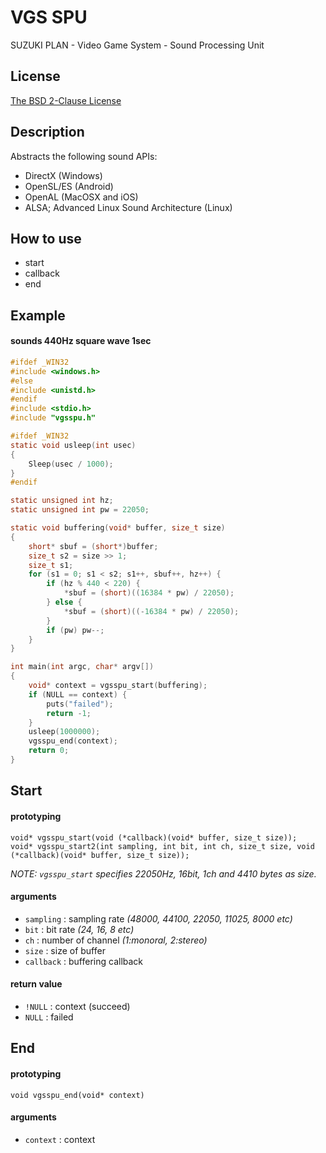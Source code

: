 # VGS SPU 
SUZUKI PLAN - Video Game System - Sound Processing Unit

## License
[The BSD 2-Clause License](https://github.com/suzukiplan/vgs-spu/blob/master/LICENSE.txt)

## Description
Abstracts the following sound APIs:
- DirectX (Windows)
- OpenSL/ES (Android)
- OpenAL (MacOSX and iOS)
- ALSA; Advanced Linux Sound Architecture (Linux)

## How to use
- start
- callback
- end

## Example
#### sounds 440Hz square wave 1sec

```c
#ifdef _WIN32
#include <windows.h>
#else
#include <unistd.h>
#endif
#include <stdio.h>
#include "vgsspu.h"

#ifdef _WIN32
static void usleep(int usec)
{
    Sleep(usec / 1000);
}
#endif

static unsigned int hz;
static unsigned int pw = 22050;

static void buffering(void* buffer, size_t size)
{
    short* sbuf = (short*)buffer;
    size_t s2 = size >> 1;
    size_t s1;
    for (s1 = 0; s1 < s2; s1++, sbuf++, hz++) {
        if (hz % 440 < 220) {
            *sbuf = (short)((16384 * pw) / 22050);
        } else {
            *sbuf = (short)((-16384 * pw) / 22050);
        }
        if (pw) pw--;
    }
}

int main(int argc, char* argv[])
{
    void* context = vgsspu_start(buffering);
    if (NULL == context) {
        puts("failed");
        return -1;
    }
    usleep(1000000);
    vgsspu_end(context);
    return 0;
}
```

## Start
#### prototyping
```
void* vgsspu_start(void (*callback)(void* buffer, size_t size));
void* vgsspu_start2(int sampling, int bit, int ch, size_t size, void (*callback)(void* buffer, size_t size));
```

_NOTE: `vgsspu_start` specifies 22050Hz, 16bit, 1ch and 4410 bytes as size._

#### arguments
- `sampling` : sampling rate _(48000, 44100, 22050, 11025, 8000 etc)_
- `bit` : bit rate _(24, 16, 8 etc)_
- `ch` : number of channel _(1:monoral, 2:stereo)_
- `size` : size of buffer
- `callback` : buffering callback

#### return value
- `!NULL` : context (succeed)
- `NULL` : failed

## End
#### prototyping
```
void vgsspu_end(void* context)
```

#### arguments
- `context` : context

